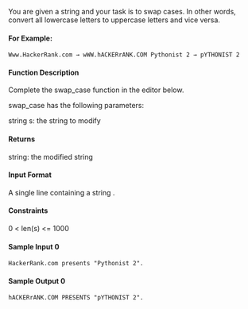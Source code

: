 You are given a string and your task is to swap cases. In other words, convert all lowercase letters to uppercase letters and vice versa.

#### For Example:

`Www.HackerRank.com → wWW.hACKERrANK.COM
Pythonist 2 → pYTHONIST 2` <br/>

#### Function Description

Complete the swap_case function in the editor below.

swap_case has the following parameters:

string s: the string to modify
#### Returns

string: the modified string

#### Input Format
A single line containing a string .

#### Constraints
0 < len(s) <= 1000

#### Sample Input 0
`HackerRank.com presents "Pythonist 2".`

#### Sample Output 0
`hACKERrANK.COM PRESENTS "pYTHONIST 2".`